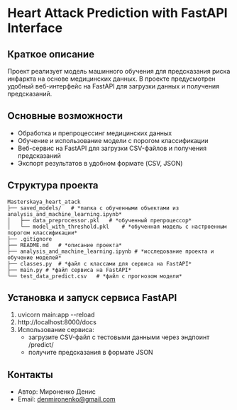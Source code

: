 # Heart Attack Prediction with FastAPI Interface

## Краткое описание
Проект реализует модель машинного обучения для предсказания риска инфаркта на основе медицинских данных.
В проекте предусмотрен удобный веб-интерфейс на FastAPI для загрузки данных и получения предсказаний.

## Основные возможности
 * Обработка и препроцессинг медицинских данных
 * Обучение и использование модели с порогом классификации
 * Веб-сервис на FastAPI для загрузки CSV-файлов и получения предсказаний
 * Экспорт результатов в удобном формате (CSV, JSON)

## Структура проекта
```
Masterskaya_heart_atack
├── saved_models/   # *папка с обученными объектами из analysis_and_machine_learning.ipynb*
│   ├── data_preprocessor.pkl   # *обученный препроцессор*
│   └── model_with_threshold.pkl    # *обученная модель с настроенным порогом классификации*
├── .gitignore
├── README.md   # *описание проекта*
├── analysis_and_machine_learning.ipynb # *исследование проекта и обучение моделей*
├── classes.py  # *файл с классами для сервиса на FastAPI*
├── main.py # *файл сервиса на FastAPI*
└── test_data_predict.csv   # *файл с прогнозом модели*
```

## Установка и запуск сервиса FastAPI
1) uvicorn main:app --reload
2) http://localhost:8000/docs
3) Использование сервиса:
   - загрузите CSV-файл с тестовыми данными через эндпоинт /predict/
   - получите предсказания в формате JSON

## Контакты
 * Автор: Мироненко Денис
 * Email: denmironenko@gmail.com
